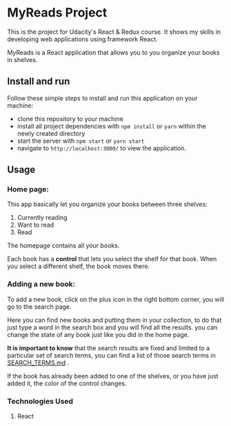 # MyReads Project

This is the project for Udacity's React & Redux course.
It shows my skills in developing web applications using framework React.

MyReads is a React application that allows you to you organize your books in shelves.

## Install and run
Follow these simple steps to install and run this application on your machine:

* clone this repository to your machine
* install all project dependencies with `npm install` or `yarn` within the newly created directory
* start the server with `npm start` or `yarn start` 
* navigate to `http://localhost:3000/` to view the application.


## Usage
### Home page:
This app basically let you organize your books between three shelves:
1. Currently reading
2. Want to read
3. Read

The homepage contains all your books.

Each book has a **control** that lets you select the shelf for that book. When you select a different shelf, the book moves there.

### Adding a new book:
To add a new book, click on the plus icon in the right bottom corner, you will go to the search page.

Here you can find new books and putting them in your collection, to do that just type a word in the search box and you will find all the results. you can change the state of any book just like you did in the home page.

**It is important to know** that the search results are fixed and limited to a particular set of search terms, you can find a list of those search terms in [SEARCH_TERMS.md](SEARCH_TERMS.md) .

If the book has already been added to one of the shelves, or you have just added it, the color of the control changes.

### Technologies Used
1. React

